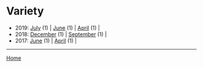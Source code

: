 # Variety

  * 2019: 
      [July](./variety-2019-07.md) (1) | 
      [June](./variety-2019-06.md) (1) | 
      [April](./variety-2019-04.md) (1) | 
  * 2018: 
      [December](./variety-2018-12.md) (1) | 
      [September](./variety-2018-09.md) (1) | 
  * 2017: 
      [June](./variety-2017-06.md) (1) | 
      [April](./variety-2017-04.md) (1) | 

----

[Home](../)
